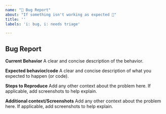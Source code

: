 ```yaml
---
name: "🐛 Bug Report"
about: "If something isn't working as expected 🤔"
title: ''
labels: 'i: bug, i: needs triage'

---
```


## Bug Report

**Current Behavior**
A clear and concise description of the behavior.

**Expected behavior/code**
A clear and concise description of what you expected to happen (or code).

**Steps to Reproduce**
Add any other context about the problem here. If applicable, add screenshots to help explain.


**Additional context/Screenshots**
Add any other context about the problem here. If applicable, add screenshots to help explain.
